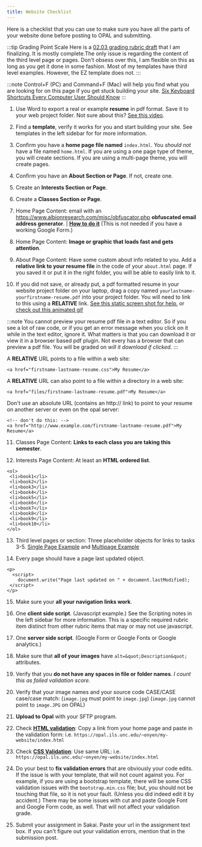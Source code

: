 ```yaml
---
title: Website Checklist
---
```


Here is a checklist that you can use to make sure you have all the parts of your website done before posting to OPAL and submitting.

:::tip Grading Point Scale
Here is a [02.03 grading rubric draft](https://docs.google.com/spreadsheets/d/15xJiRcZNag7ZymqJ-0X6VNHegPlHtkeakk5dKLr31Mw/edit?usp=sharing) that I am finalizing. It is mostly complete.The only issue is regarding the content of the third level page or pages. Don't obsess over this, I am flexible on this as long as you get it done in some fashion. Most of my templates have third level examples. However, the EZ template does not.
:::

:::note
Control+F (PC) and Command+F (Mac) will help you find what you are looking for on this page if you get stuck building your site. [Six Keyboard Shortcuts Every Computer User Should Know](https://lifehacker.com/six-keyboard-shortcuts-every-computer-user-should-know-5836288)
:::

1. Use Word to export a real or example **resume** in pdf format. Save it to your web project folder. Not sure about this? [See this video](https://www.youtube.com/watch?v=3Y-GeTi472A).

2. Find a **template**, verify it works for you and start building your site. See templates in the left sidebar for  for more information.

3. Confirm you have a **home page file named** ```index.html```. You *should not* have a file named ```home.html```. If you are using a one page type of theme, you will create sections. If you are using a multi-page theme, you will create pages.

4. Confirm you have an **About Section or Page**. If not, create one.

5. Create an **Interests Section or Page**.

6. Create a **Classes Section or Page**.

7. Home Page Content: email with an <https://www.albionresearch.com/misc/obfuscator.php> **obfuscated email address generator**. | [**How to do it**](/img/obfuscated-email.png) (This is not needed if you have a working Google Form.)

8. Home Page Content: **Image or graphic that loads fast and gets attention**.

9. About Page Content: Have some custom about info related to you. Add a **relative link to your resume file** in the code of your ```about.html``` page. If you saved it or put it in the right folder, you will be able to easily link to it.

10. If you did not save, or already put, a pdf formatted resume in your website project folder on your laptop, drag a copy named ```yourlastname-yourfirstname-resume.pdf``` into your project folder. You will need to link to this using a **RELATIVE** link. [See this static screen shot for help.](/img/resume.png) or [check out this animated gif](/img/resume.gif)

:::note
You cannot preview your resume pdf file in a text editor. So if you see a lot of raw code, or if you get an error message when you click on it while in the text editor, ignore it. What matters is that you can download it or view it in a browser based pdf plugin. Not every has a browser that can preview a pdf file. You will be graded on *will it download if clicked*.
:::

A **RELATIVE** URL points to a file within a web site:

```
<a href="firstname-lastname-resume.css">My Resume</a>
```
A **RELATIVE** URL can also point to a file within a directory in a web site:

```
<a href="files/firstname-lastname-resume.pdf">My Resume</a>
```

Don't use an absolute URL (contains an http:// link) to point to your resume on another server or even on the opal server:

```
<!-- don't do this: -->
<a href="http://www.example.com/firstname-lastname-resume.pdf">My Resume</a>
```

11. Classes Page Content: **Links to each class you are taking this semester**.

12. Interests Page Content: At least an **HTML ordered list**.

```
<ol>
 <li>book1</li>
 <li>book2</li>
 <li>book3</li>
 <li>book4</li>
 <li>book5</li>
 <li>book6</li>
 <li>book7</li>
 <li>book8</li>
 <li>book9</li>
 <li>book10</li>
</ol>
```

13. Third level pages or section: Three placeholder objects for links to tasks 3-5. [Single Page Example](/img/project-links-one-page.png) and [Multipage Example](/img/project-links-multi-page.png)

14. Every page should have a page last updated object.

```
<p>
  <script>
    document.write("Page last updated on " + document.lastModified);
 </script>
</p>
```

15. Make sure your **all your navigation links work**.

16. One **client side script**. (Javascript example.) See the Scripting notes in the left sidebar for more information. This is a specific required rubric item distinct from other rubric items that may or may not use javascript.

17. One **server side script**. (Google Form or Google Fonts or Google analytics.)

18. Make sure that **all of your images** have ```alt=&quot;Description&quot;``` attributes.

19. Verify that you **do not have any spaces in file or folder names**. *I count this as failed validation score.*

20. Verify that your image names and your source code CASE/CASE case/case match: (```image.jpg``` must point to ```image.jpg```) (```image.jpg``` cannot point to ```image.JPG``` on OPAL)

21. **Upload to Opal** with your SFTP program.

22. Check [**HTML validation**](https://validator.w3.org/): Copy a link from your home page and paste in the  validation form: i.e. ```https://opal.ils.unc.edu/~onyen/my-website/index.html```

23. Check [**CSS Validation**](https://jigsaw.w3.org/css-validator/): Use same URL: i.e. ```https://opal.ils.unc.edu/~onyen/my-website/index.html```

24. Do your best to **fix validation errors** that are obviously your code edits. If the issue is with your template, that will not count against you. For example, if you are using a bootstrap template, there will be some CSS validation issues with the ```bootstrap.min.css``` file; but, you should not be touching that file, so it is not your fault. (Unless you did indeed edit it by accident.) There may be some issues with cut and paste Google Font and Google Form code, as well. That will not affect your validation grade.

25. Submit your assignment in Sakai. Paste your url in the assignment text box. If you can't figure out your validation errors, mention that in the submission post.
